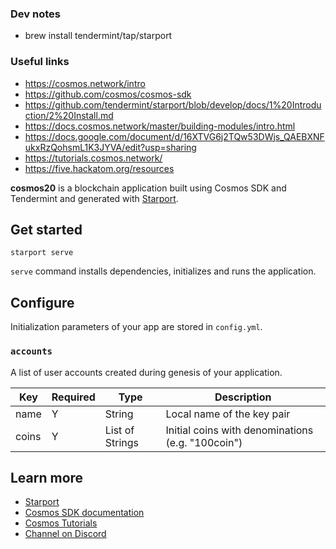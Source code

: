 <!--CosmosHub API Module
---

### Concept

Cosmos API module (apis) - interact with arbitrary api's from your cosmos app using this prebuilt cosmos hub module.

Going after the build a module challenge for the cosmos hackatom contest.

### Use cases
* Make api calls in response to key events such as block starts or ends, arbitrary messages, or ad-hoc queries.
* Perform programmatic access to other services such as other blockchains, third party api's
* Provide a simple interface to configure a set of API-based commands.
-->


### Dev notes

- brew install tendermint/tap/starport

### Useful links

- https://cosmos.network/intro
- https://github.com/cosmos/cosmos-sdk
- https://github.com/tendermint/starport/blob/develop/docs/1%20Introduction/2%20Install.md
- https://docs.cosmos.network/master/building-modules/intro.html
- https://docs.google.com/document/d/16XTVG6j2TQw53DWjs_QAEBXNFukxRzQohsmL1K3JYVA/edit?usp=sharing
- https://tutorials.cosmos.network/
- https://five.hackatom.org/resources

**cosmos20** is a blockchain application built using Cosmos SDK and Tendermint and generated with [Starport](https://github.com/tendermint/starport).

## Get started

```
starport serve
```

`serve` command installs dependencies, initializes and runs the application.

## Configure

Initialization parameters of your app are stored in `config.yml`.

### `accounts`

A list of user accounts created during genesis of your application.

| Key   | Required | Type            | Description                                       |
| ----- | -------- | --------------- | ------------------------------------------------- |
| name  | Y        | String          | Local name of the key pair                        |
| coins | Y        | List of Strings | Initial coins with denominations (e.g. "100coin") |

## Learn more

- [Starport](https://github.com/tendermint/starport)
- [Cosmos SDK documentation](https://docs.cosmos.network)
- [Cosmos Tutorials](https://tutorials.cosmos.network)
- [Channel on Discord](https://discord.gg/W8trcGV)
